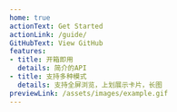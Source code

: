 ```yaml
---
home: true
actionText: Get Started
actionLink: /guide/
GitHubText: View GitHub
features:
- title: 开箱即用
  details: 简介的API
- title: 支持多种模式
  details: 支持全屏浏览，上划展示卡片，长图
previewLink: /assets/images/example.gif
---
```

